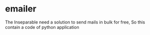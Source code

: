 # emailer
The Inseparable need a solution to send mails in bulk for free, So this contain a code of python application
